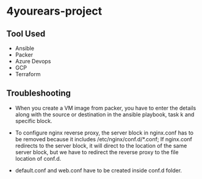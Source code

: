 
# 4yourears-project




## Tool Used

* Ansible
* Packer
* Azure Devops
* GCP
* Terraform



## Troubleshooting
* When you create a VM image from packer, you have to enter the details along with the source or destination in the ansible playbook, task k and specific block.

* To configure nginx reverse proxy, the server block in nginx.conf has to be removed because it includes /etc/nginx/conf.d/*.conf; If nginx.conf redirects to the server block, it will direct to the location of the same server block, but we have to redirect the reverse proxy to the file location of conf.d.

* default.conf and web.conf have to be created inside conf.d folder.

